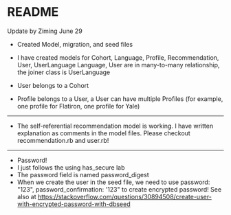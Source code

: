 # README

Update by Ziming June 29

- Created Model, migration, and seed files

- I have created models for Cohort, Language, Profile, Recommendation, User, UserLanguage  Language, User are in many-to-many relationship, the joiner class is UserLanguage
- User belongs to a Cohort
- Profile belongs to a User, a User can have multiple Profiles (for example, one profile for Flatiron, one profile for Yale)

************

- The self-referential recommendation model is working. I have written explanation as comments in the model files. Please checkout recommendation.rb and user.rb! 

************

- Password!
- I just follows the using has_secure lab
- The password field is named password_digest
- When we create the user in the seed file, we need to use password: "123", password_confirmation: '123" 
to create encrypted password!
See also at https://stackoverflow.com/questions/30894508/create-user-with-encrypted-password-with-dbseed
